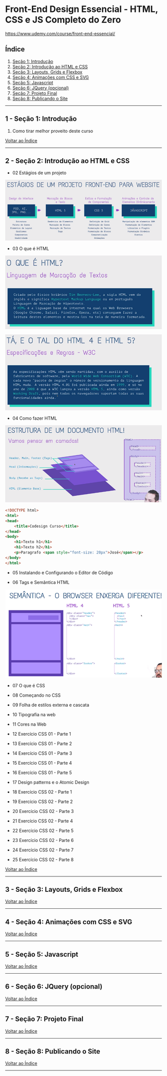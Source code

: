 # Front-End Design Essencial - HTML, CSS e JS Completo do Zero

https://www.udemy.com/course/front-end-essencial/

## <a name="indice">Índice</a>

1. [Seção 1: Introdução](#parte1)     
2. [Seção 2: Introdução ao HTML e CSS](#parte2)     
3. [Seção 3: Layouts, Grids e Flexbox](#parte3)     
4. [Seção 4: Animações com CSS e SVG](#parte4)     
5. [Seção 5: Javascript](#parte5)     
6. [Seção 6: JQuery (opcional)](#parte6)     
7. [Seção 7: Projeto Final](#parte7)     
8. [Seção 8: Publicando o Site](#parte8)     
---


## <a name="parte1">1 - Seção 1: Introdução</a>

1. Como tirar melhor proveito deste curso

[Voltar ao Índice](#indice)

---


## <a name="parte2">2 - Seção 2: Introdução ao HTML e CSS</a>

- 02 Estágios de um projeto

![Estágios de um projeto](img/estagios-de-um-projeto-01.png)

- 03 O que é HTML

![O que é HTML](img/oque-e-html-01.png)

![O que é HTML](img/oque-e-html-02.png)


- 04 Como fazer HTML

![O que é HTML](img/oque-e-html-03.png)

```html
<!DOCTYPE html>
<html>
<head>
    <title>Codesign Curso</title>
</head>
<body>
    <h1>Texto h1</h1>
    <h1>Texto h2</h1>
    <p>Paragrafo <span style="font-size: 20px">José</span></p>
</body>
</html>

```

- 05 Instalando e Configurando o Editor de Código

- 06 Tags e Semântica HTML

![](img/semantica.png)

- 07 O que é CSS

- 08 Começando no CSS
- 09 Folha de estilos externa e cascata
- 10 Tipografia na web
- 11 Cores na Web
- 12 Exercício CSS 01 - Parte 1
- 13 Exercício CSS 01 - Parte 2
- 14 Exercício CSS 01 - Parte 3
- 15 Exercício CSS 01 - Parte 4
- 16 Exercício CSS 01 - Parte 5
- 17 Design patterns e o Atomic Design
- 18 Exercício CSS 02 - Parte 1
- 19 Exercício CSS 02 - Parte 2
- 20 Exercício CSS 02 - Parte 3
- 21 Exercício CSS 02 - Parte 4
- 22 Exercício CSS 02 - Parte 5
- 23 Exercício CSS 02 - Parte 6
- 24 Exercício CSS 02 - Parte 7
- 25 Exercício CSS 02 - Parte 8

[Voltar ao Índice](#indice)

---


## <a name="parte3">3 - Seção 3: Layouts, Grids e Flexbox</a>



[Voltar ao Índice](#indice)

---


## <a name="parte4">4 - Seção 4: Animações com CSS e SVG</a>



[Voltar ao Índice](#indice)

---


## <a name="parte5">5 - Seção 5: Javascript</a>



[Voltar ao Índice](#indice)

---


## <a name="parte6">6 - Seção 6: JQuery (opcional)</a>



[Voltar ao Índice](#indice)

---


## <a name="parte7">7 - Seção 7: Projeto Final</a>



[Voltar ao Índice](#indice)

---


## <a name="parte8">8 - Seção 8: Publicando o Site</a>



[Voltar ao Índice](#indice)

---

